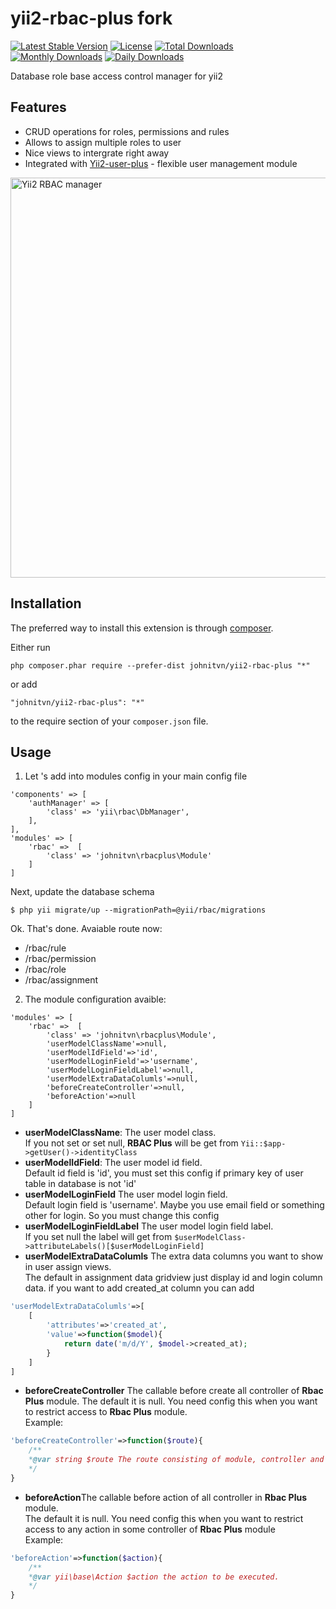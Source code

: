 yii2-rbac-plus fork
=============
[![Latest Stable Version](https://poser.pugx.org/johnitvn/yii2-rbac-plus/v/stable)](https://packagist.org/packages/johnitvn/yii2-rbac-plus)
[![License](https://poser.pugx.org/johnitvn/yii2-rbac-plus/license)](https://packagist.org/packages/johnitvn/yii2-rbac-plus)
[![Total Downloads](https://poser.pugx.org/johnitvn/yii2-rbac-plus/downloads)](https://packagist.org/packages/johnitvn/yii2-rbac-plus)
[![Monthly Downloads](https://poser.pugx.org/johnitvn/yii2-rbac-plus/d/monthly)](https://packagist.org/packages/johnitvn/yii2-rbac-plus)
[![Daily Downloads](https://poser.pugx.org/johnitvn/yii2-rbac-plus/d/daily)](https://packagist.org/packages/johnitvn/yii2-rbac-plus)

Database role base access control manager for yii2


Features
------------
+ CRUD operations for roles, permissions and rules
+ Allows to assign multiple roles to user
+ Nice views to intergrate right away
+ Integrated with [Yii2-user-plus](https://github.com/johnitvn/yii2-user-plus) - flexible user management module

<img src="http://s17.postimg.org/8p7idb9jz/screencapture_fastandfurious_dev_apps_test_user.png" alt="Yii2 RBAC manager" width="640">


Installation
------------

The preferred way to install this extension is through [composer](http://getcomposer.org/download/).

Either run

```
php composer.phar require --prefer-dist johnitvn/yii2-rbac-plus "*"
```

or add

```
"johnitvn/yii2-rbac-plus": "*"
```

to the require section of your `composer.json` file.


Usage
-----
1. Let 's add into modules config in your main config file

````
'components' => [
    'authManager' => [
        'class' => 'yii\rbac\DbManager',
    ],
],
'modules' => [
    'rbac' =>  [
        'class' => 'johnitvn\rbacplus\Module'
    ]       
]
````

Next, update the database schema 

````
$ php yii migrate/up --migrationPath=@yii/rbac/migrations
````

Ok. That's done. Avaiable route now:

+ /rbac/rule
+ /rbac/permission
+ /rbac/role
+ /rbac/assignment

2. The module configuration avaible:

````
'modules' => [
    'rbac' =>  [
        'class' => 'johnitvn\rbacplus\Module',
        'userModelClassName'=>null,
        'userModelIdField'=>'id',
        'userModelLoginField'=>'username',
        'userModelLoginFieldLabel'=>null,
        'userModelExtraDataColumls'=>null,
        'beforeCreateController'=>null,
        'beforeAction'=>null
    ]       
]
````

+ <b>userModelClassName</b>: The user model class.<br>
 If you not set or set null, <b>RBAC Plus</b> will be get from `Yii::$app->getUser()->identityClass`
+ <b>userModelIdField</b>: The user model id field.<br>
 Default id field is 'id', you must set this config if primary key of user table in database is not 'id'
+ <b>userModelLoginField</b> The user model login field.<br>
 Default login field is 'username'. Maybe you use email field or something other for login. So you must change this config
+ <b>userModelLoginFieldLabel</b> The user model login field label.<br>
 If you set null the label will get from `$userModelClass->attributeLabels()[$userModelLoginField]`
+ <b>userModelExtraDataColumls</b> The extra data columns you want to show in user assign views.<br>
 The default in assignment data gridview just display id and login column data. if you want to add created_at column you can add
````php 
'userModelExtraDataColumls'=>[
    [
        'attributes'=>'created_at',
        'value'=>function($model){
            return date('m/d/Y', $model->created_at);
        }
    ]
]
````
+ <b>beforeCreateController</b> The callable before create all controller of <b>Rbac Plus</b> module.
The default it is null. You need config this when you want to restrict access to <b>Rbac Plus</b> module.<br>
Example:
````php
'beforeCreateController'=>function($route){
    /**
    *@var string $route The route consisting of module, controller and action IDs.
    */    
}
````
+ <b>beforeAction</b>The callable before action of all controller in <b>Rbac Plus</b> module.<BR>
The default it is null. You need config this when you want to restrict access to any action in some controller of <b>Rbac Plus</b> module <BR>
Example:
````php
'beforeAction'=>function($action){
    /**
    *@var yii\base\Action $action the action to be executed.
    */    
}
````
